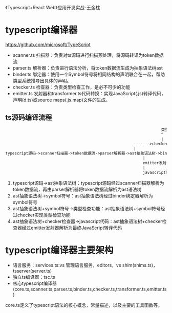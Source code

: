 《Typescript+React Web》应用开发实战-王金柱

# typescript编译器

<https://github.com/microsoft/TypeScript>

- scanner.ts 扫描器：负责对ts源码进行扫描预处理，将源码转译为token数据流
- parser.ts 解析器：负责进行语法分析，将token数据流生成为抽象语法树ast
- binder.ts 绑定器：使用一个Symbol符号将相同结构的声明联合在一起，帮助类型系统推导出具体的声明。
- checker.ts 检查器：负责类型检查工作，是必不可少的功能
- emitter.ts 发射器和transformer.ts代码转换：实现JavaScript(.js)转译代码，声明(d.ts)或source maps(.js.map)文件的生成。

## ts源码编译流程

```txt
                                                                    类型检查
                                                                    ^
                                                                    |
                                                        ------->checker检查器<-------
                                                        |                           |
typescript源码->scanner扫描器->token数据流->parser解析器->ast抽象语法树->binder绑定器->symbol符号
                                                            |
                                                            emitter发射器<——chekcer检查器
                                                            |
                                                            javascript转译代码

```

1. typescript源码->ast抽象语法树：typescript源码经过scanner扫描器解析为token数据流，再由parser解析器将token数据流解析为ast语法树
2. ast抽象语法树->symbol符号：ast抽象语法树经过binder绑定器解析为symbol符号
3. ast抽象语法树+symbol符号->类型检查功能：ast抽象语法树+symbol符号经过checker实现类型检查功能
4. ast抽象语法树+checker检查器->javascript代码：ast抽象语法树+checker检查器经过emitter发射器解析为最终JavaScript转译代码

# typescript编译器主要架构

- 语言服务：services.ts:vs 管理语言服务，editors，vs shim(shims.ts)，tsserver(server.ts)
- 独立ts编译器：tsc.ts
- 核心typescript编译器(core.ts,scanner.ts,parser.ts,binder.ts,checker.ts,transformer.ts,emitter.ts)

core.ts定义了typescript语法的核心概念，常量描述，以及主要的工具函数等。
